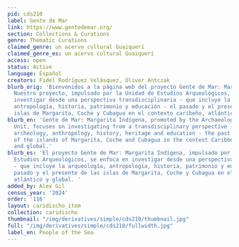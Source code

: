 ```yaml
---
pid: cds210
label: Gente de Mar
link: https://www.gentedemar.org/
section: Collections & Curations
genre: Thematic Curations
claimed_genre: un acervo cultural Guaiquerí
claimed_genre_es: un acervo cultural Guaiquerí
access: open
status: Active
language: Español
creators: Fidel Rodríguez Velásquez, Oliver Antczak
blurb_orig: 'Bienvenidos a la página web del proyecto Gente de Mar: Margarita Indígena.
  Nuestro proyecto, impulsado por la Unidad de Estudios Arqueológicos, se enfoca en
  investigar desde una perspectiva transdisciplinaria - que incluye la arqueología,
  antropología, historia, patrimonio y educación - el pasado y el presente de las
  islas de Margarita, Coche y Cubagua en el contexto caribeño, atlántico y global. '
blurb_en: 'Gente de Mar: Margarita Indígena, promoted by the Archaeological Studies
  Unit, focuses on investigating from a transdisciplinary perspective - which includes
  archeology, anthropology, history, heritage and education - the past and present
  of the islands of Margarita, Coche and Cubagua in the context Caribbean, Atlantic
  and global.'
blurb_es: 'El proyecto Gente de Mar: Margarita Indígena, impulsado por la Unidad de
  Estudios Arqueológicos, se enfoca en investigar desde una perspectiva transdisciplinaria
  - que incluye la arqueología, antropología, historia, patrimonio y educación - el
  pasado y el presente de las islas de Margarita, Coche y Cubagua en el contexto caribeño,
  atlántico y global. '
added_by: Alex Gil
census_year: '2024'
order: '116'
layout: caridischo_item
collection: caridischo
thumbnail: "/img/derivatives/simple/cds210/thumbnail.jpg"
full: "/img/derivatives/simple/cds210/fullwidth.jpg"
label_en: People of the Sea
---
```

